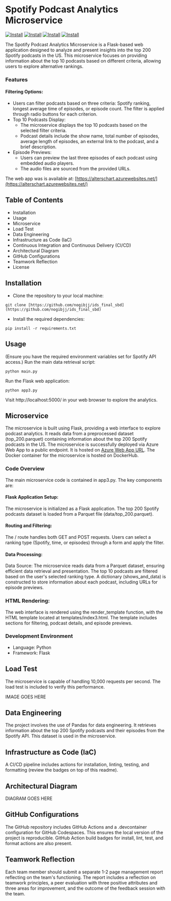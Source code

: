 # Spotify Podcast Analytics Microservice
[![Install](https://github.com/nogibjj/ids_final_sbd/actions/workflows/install.yml/badge.svg)](https://github.com/nogibjj/ids_final_sbd/actions/workflows/install.yml)
[![Install](https://github.com/nogibjj/ids_final_sbd/actions/workflows/format.yml/badge.svg)](https://github.com/nogibjj/ids_final_sbd/actions/workflows/format.yml)
[![Install](https://github.com/nogibjj/ids_final_sbd/actions/workflows/test.yml/badge.svg)](https://github.com/nogibjj/ids_final_sbd/actions/workflows/test.yml)
[![Install](https://github.com/nogibjj/ids_final_sbd/actions/workflows/lint.yml/badge.svg)](https://github.com/nogibjj/ids_final_sbd/actions/workflows/lint.yml)



The Spotify Podcast Analytics Microservice is a Flask-based web application designed to analyze and present insights into the top 200 Spotify podcasts in the US. This microservice focuses on providing information about the top 10 podcasts based on different criteria, allowing users to explore alternative rankings.

### Features
#### Filtering Options:
- Users can filter podcasts based on three criteria: Spotify ranking, longest average time of episodes, or episode count.
The filter is applied through radio buttons for each criterion.
- Top 10 Podcasts Display:
  - The microservice displays the top 10 podcasts based on the selected filter criteria.
  - Podcast details include the show name, total number of episodes, average length of episodes, an external link to the podcast, and a brief description.
- Episode Previews:
  - Users can preview the last three episodes of each podcast using embedded audio players.
  - The audio files are sourced from the provided URLs.

The web app was is available at: [https://alterschart.azurewebsites.net/](https://alterschart.azurewebsites.net/)

## Table of Contents

- Installation
- Usage
- Microservice
- Load Test
- Data Engineering
- Infrastructure as Code (IaC)
- Continuous Integration and Continuous Delivery (CI/CD)
- Architectural Diagram
- GitHub Configurations
- Teamwork Reflection
- License

## Installation

- Clone the repository to your local machine:
```
git clone [https://github.com/nogibjj/ids_final_sbd](https://github.com/nogibjj/ids_final_sbd)
```
- Install the required dependencies:
```
pip install -r requirements.txt
```
## Usage
(Ensure you have the required environment variables set for Spotify API access.)
Run the main data retrieval script:
```
python main.py
```
Run the Flask web application:
```
python app3.py
```

Visit http://localhost:5000/ in your web browser to explore the analytics.

## Microservice

The microservice is built using Flask, providing a web interface to explore podcast analytics. It reads data from a preprocessed dataset (top_200.parquet) containing information about the top 200 Spotify podcasts in the US. The microservice is successfully deployed via Azure Web App to a public endpoint. It is hosted on [Azure Web App URL](https://alterschart.azurewebsites.net/). The Docker container for the microservice is hosted on DockerHub. 

### Code Overview
The main microservice code is contained in app3.py. The key components are:

#### Flask Application Setup:
The microservice is initialized as a Flask application.
The top 200 Spotify podcasts dataset is loaded from a Parquet file (data/top_200.parquet).
#### Routing and Filtering:
The / route handles both GET and POST requests.
Users can select a ranking type (Spotify, time, or episodes) through a form and apply the filter.
#### Data Processing:
Data Source: The microservice reads data from a Parquet dataset, ensuring efficient data retrieval and presentation.
The top 10 podcasts are filtered based on the user's selected ranking type.
A dictionary (shows_and_data) is constructed to store information about each podcast, including URLs for episode previews.
### HTML Rendering:
The web interface is rendered using the render_template function, with the HTML template located at templates/index3.html.
The template includes sections for filtering, podcast details, and episode previews.

### Development Environment
- Language: Python
- Framework: Flask

## Load Test

The microservice is capable of handling 10,000 requests per second. The load test is included to verify this performance.

IMAGE GOES HERE


## Data Engineering

The project involves the use of Pandas for data engineering. It retrieves information about the top 200 Spotify podcasts and their episodes from the Spotify API. This dataset is used in the microservice. 

## Infrastructure as Code (IaC)


A CI/CD pipeline includes actions for installation, linting, testing, and formatting (review the badges on top of this readme).


## Architectural Diagram

DIAGRAM GOES HERE

## GitHub Configurations
The GitHub repository includes GitHub Actions and a .devcontainer configuration for GitHub Codespaces. This ensures the local version of the project is reproducible. GitHub Action build badges for install, lint, test, and format actions are also present.

## Teamwork Reflection

Each team member should submit a separate 1-2 page management report reflecting on the team's functioning. The report includes a reflection on teamwork principles, a peer evaluation with three positive attributes and three areas for improvement, and the outcome of the feedback session with the team.



